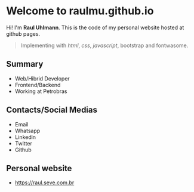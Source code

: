 # Welcome to raulmu.github.io

Hi! I'm **Raul Uhlmann**. This is the code of my personal website hosted at github pages. 
> Implementing with *html*, *css*, *javascript*, bootstrap and fontwasome.
## Summary
- Web/Hibrid Developer
- Frontend/Backend
- Working at Petrobras

## Contacts/Social Medias
- Email
- Whatsapp
- Linkedin
- Twitter
- Github

## Personal website
- https://raul.seve.com.br
